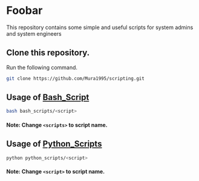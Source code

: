# Foobar

This repository contains some simple and useful scripts for system admins and system engineers

## Clone this repository.

Run the following command.

```bash
git clone https://github.com/Mura1995/scripting.git
```

## Usage of [Bash_Script](bash_scripts)

```bash
bash bash_scripts/<script>
```

#### Note: Change ```<scripts>``` to script name.

## Usage of [Python_Scripts](Python_scripts)

```bash
python python_scripts/<script>
```

#### Note: Change ```<script>``` to script name.


